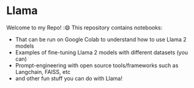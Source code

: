 # Llama
Welcome to my Repo! ::smile: This repository contains notebooks:
* That can be run on Google Colab to understand how to use Llama 2 models
* Examples of fine-tuning Llama 2 models with different datasets (you can)
* Prompt-engineering with open source tools/frameworks such as Langchain, FAISS, etc
* and other fun stuff you can do with Llama!
